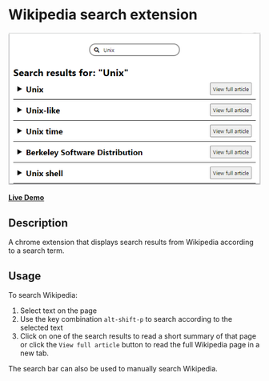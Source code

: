 # Wikipedia search extension
<p align="center">
    <img src="https://raw.githubusercontent.com/ElkheirT/wikipedia-search-extension/master/assets/Screenshot.PNG"/>
</p>

[**Live Demo**](https://elkheirt.github.io/wikipedia-search-demo/)

## Description
A chrome extension that displays search results from Wikipedia according to a search term.

## Usage
To search Wikipedia:
  1. Select text on the page
  2. Use the key combination `alt-shift-p` to search according to the selected text
  3. Click on one of the search results to read a short summary of that page or click the `View full article` button to read the full Wikipedia page in a new tab.

The search bar can also be used to manually search Wikipedia.

